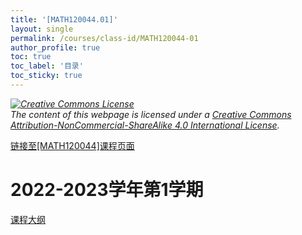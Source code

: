 ```yaml
---
title: '[MATH120044.01]'
layout: single
permalink: /courses/class-id/MATH120044-01
author_profile: true
toc: true
toc_label: '目录'
toc_sticky: true
---
```


<div class='notice--warning'>
<p><i><a rel='license' href='http://creativecommons.org/licenses/by-nc-sa/4.0/'><img alt='Creative Commons License' style='border-width:0' src='https://i.creativecommons.org/l/by-nc-sa/4.0/88x31.png' /></a><br /> The content of this webpage is licensed under a <a rel='license' href='http://creativecommons.org/licenses/by-nc-sa/4.0/'>Creative Commons Attribution-NonCommercial-ShareAlike 4.0 International License</a>.</i></p>
</div>

<a href='https://fdu-math.github.io/courses/MATH120044'>链接至[MATH120044]课程页面<a>

# 2022-2023学年第1学期

<a href='https://fdu-math.github.io/assets/docs/courses/MATH120044.01-2022-2023-1 (Encrypted).pdf'>课程大纲</a>